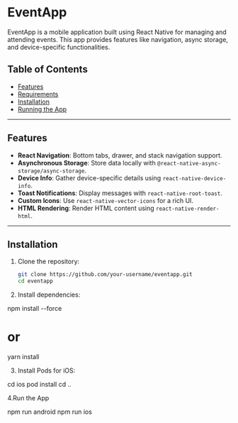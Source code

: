 # EventApp

EventApp is a mobile application built using React Native for managing and attending events. This app provides features like navigation, async storage, and device-specific functionalities.

## Table of Contents

- [Features](#features)
- [Requirements](#requirements)
- [Installation](#installation)
- [Running the App](#running-the-app)
---

## Features

- **React Navigation**: Bottom tabs, drawer, and stack navigation support.
- **Asynchronous Storage**: Store data locally with `@react-native-async-storage/async-storage`.
- **Device Info**: Gather device-specific details using `react-native-device-info`.
- **Toast Notifications**: Display messages with `react-native-root-toast`.
- **Custom Icons**: Use `react-native-vector-icons` for a rich UI.
- **HTML Rendering**: Render HTML content using `react-native-render-html`.

---

## Installation

1. Clone the repository:

   ```bash
   git clone https://github.com/your-username/eventapp.git
   cd eventapp
   
2. Install dependencies:
   
npm install --force
# or
yarn install

3. Install Pods for iOS:
   
cd ios
pod install
cd ..

4.Run the App

npm run android
npm run ios



   
